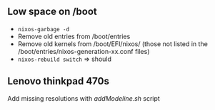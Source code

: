 ## Low space on /boot

- `nixos-garbage -d`
- Remove old entries from /boot/entries
- Remove old kernels from /boot/EFI/nixos/ (those not listed in the /boot/entries/nixos-generation-xx.conf files)
- `nixos-rebuild switch` => should 


## Lenovo thinkpad 470s

Add missing resolutions with _addModeline.sh_ script

